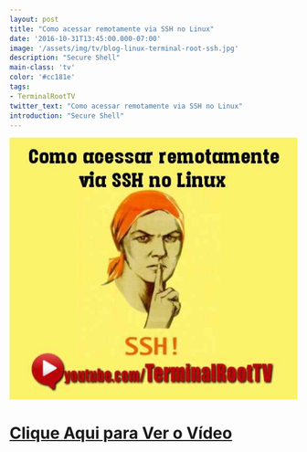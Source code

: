 ```yaml
---
layout: post
title: "Como acessar remotamente via SSH no Linux"
date: '2016-10-31T13:45:00.000-07:00'
image: '/assets/img/tv/blog-linux-terminal-root-ssh.jpg'
description: "Secure Shell"
main-class: 'tv'
color: '#cc181e'
tags:
- TerminalRootTV
twitter_text: "Como acessar remotamente via SSH no Linux"
introduction: "Secure Shell"
---
```


![Blog Linux SSH](/assets/img/tv/blog-linux-terminal-root-ssh.jpg)


# [Clique Aqui para Ver o Vídeo](https://www.youtube.com/watch?v=zl4PFglKeLY)


<script async src="https://pagead2.googlesyndication.com/pagead/js/adsbygoogle.js"></script>

<!-- Informat -->
<ins class="adsbygoogle"
 style="display:block"
 data-ad-client="ca-pub-2838251107855362"
 data-ad-slot="2327980059"
 data-ad-format="auto"
 data-full-width-responsive="true"></ins>

<script>
(adsbygoogle = window.adsbygoogle || []).push({});
</script>

